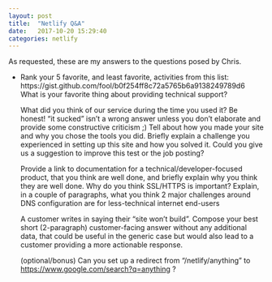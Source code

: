 ```yaml
---
layout: post
title:  "Netlify Q&A"
date:   2017-10-20 15:29:40
categories: netlify
---
```

As requested, these are my answers to the questions posed by Chris.

<ul>

<li>Rank your 5 favorite, and least favorite, activities from this list: https://gist.github.com/fool/b0f254ff8c72a5765b6a9138249789d6
What is your favorite thing about providing technical support?

What did you think of our service during the time you used it?  Be honest!  “it sucked” isn’t a wrong answer unless you don’t elaborate and provide some constructive criticism ;)
Tell about how you made your site and why you chose the tools you did.  Briefly explain a challenge you experienced in setting up this site and how you solved it.
Could you give us a suggestion to improve this test or the job posting?

Provide a link to documentation for a technical/developer-focused product, that you think are well done, and briefly explain why you think they are well done.
Why do you think SSL/HTTPS is important?
Explain, in a couple of paragraphs, what you think 2 major challenges around DNS configuration are for less-technical internet end-users

A customer writes in saying their “site won’t build”.  Compose your best short (2-paragraph) customer-facing answer without any additional data, that could be useful in the generic case but would also lead to a customer providing a more actionable response.

(optional/bonus) Can you set up a redirect from “/netlify/anything” to https://www.google.com/search?q=anything ?</li>
</ul>
